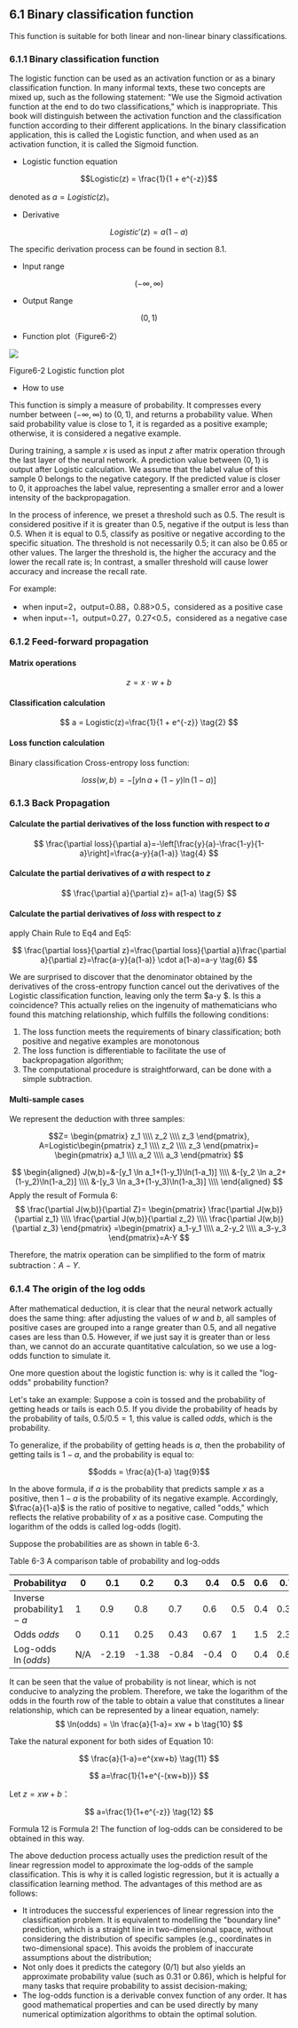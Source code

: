 <!--Copyright © Microsoft Corporation. All rights reserved.
  适用于[License](https://github.com/Microsoft/ai-edu/blob/master/LICENSE.md)版权许可-->

## 6.1 Binary classification function

This function is suitable for both linear and non-linear binary classifications.

### 6.1.1 Binary classification function

The logistic function can be used as an activation function or as a binary classification function. In many informal texts, these two concepts are mixed up, such as the following statement: "We use the Sigmoid activation function at the end to do two classifications," which is inappropriate. This book will distinguish between the activation function and the classification function according to their different applications. In the binary classification application, this is called the Logistic function, and when used as an activation function, it is called the Sigmoid function.

- Logistic function equation

$$Logistic(z) = \frac{1}{1 + e^{-z}}$$

denoted as $a=Logistic(z)$。

- Derivative

$$Logistic'(z) = a(1 - a)$$

The specific derivation process can be found in section 8.1.

- Input range

$$(-\infty, \infty)$$

- Output Range 

$$(0,1)$$

- Function plot（Figure6-2）

<img src="https://aiedugithub4a2.blob.core.windows.net/a2-images/Images/8/logistic.png" ch="500" />

Figure6-2 Logistic function plot

- How to use

This function is simply a measure of probability. It compresses every number between $(-\infty, \infty)$ to $(0,1)$, and returns a probability value. When said probability value is close to $1$, it is regarded as a positive example; otherwise, it is considered a negative example.

During training, a sample $x$ is used as input $z$ after matrix operation through the last layer of the neural network. A prediction value between $(0,1)$ is output after Logistic calculation. We assume that the label value of this sample $0$ belongs to the negative category. If the predicted value is closer to $0$, it approaches the label value, representing a smaller error and a lower intensity of the backpropagation.

In the process of inference, we preset a threshold such as $0.5$. The result is considered positive if it is greater than $0.5$, negative if the output is less than $0.5$. When it is equal to $0.5$, classify as positive or negative according to the specific situation. The threshold is not necessarily $0.5$; it can also be $0.65$ or other values. The larger the threshold is, the higher the accuracy and the lower the recall rate is; In contrast, a smaller threshold will cause lower accuracy and increase the recall rate.

For example:

- when input=2，output=0.88，0.88>0.5，considered as a positive case
- when input=-1，output=0.27，0.27<0.5，considered as a negative case

### 6.1.2 Feed-forward propagation

#### Matrix operations

$$
z=x \cdot w + b \tag{1}
$$

#### Classification calculation

$$
a = Logistic(z)=\frac{1}{1 + e^{-z}} \tag{2}
$$

#### Loss function calculation

Binary classification Cross-entropy loss function:

$$
loss(w,b) = -[y \ln a+(1-y) \ln(1-a)] \tag{3}
$$

### 6.1.3 Back Propagation

#### Calculate the partial derivatives of the loss function with respect to $a$

$$
\frac{\partial loss}{\partial a}=-\left[\frac{y}{a}-\frac{1-y}{1-a}\right]=\frac{a-y}{a(1-a)} \tag{4}
$$

#### Calculate the partial derivatives of $a$ with respect to $z$

$$
\frac{\partial a}{\partial z}= a(1-a) \tag{5}
$$

#### Calculate the partial derivatives of $loss$ with respect to $z$

apply Chain Rule to Eq4 and Eq5:

$$
\frac{\partial loss}{\partial z}=\frac{\partial loss}{\partial a}\frac{\partial a}{\partial z}=\frac{a-y}{a(1-a)} \cdot a(1-a)=a-y \tag{6}
$$

We are surprised to discover that the denominator obtained by the derivatives of the cross-entropy function cancel out the derivatives of the Logistic classification function, leaving only the term $a-y $. Is this a coincidence? This actually relies on the ingenuity of mathematicians who found this matching relationship, which fulfills the following conditions:

1. The loss function meets the requirements of binary classification; both positive and negative examples are monotonous
2. The loss function is differentiable to facilitate the use of backpropagation algorithm;
3. The computational procedure is straightforward, can be done with a simple subtraction.

#### Multi-sample cases

We represent the deduction with three samples:

$$Z=
\begin{pmatrix}
  z_1 \\\\ z_2 \\\\ z_3
\end{pmatrix},
A=Logistic\begin{pmatrix}
  z_1 \\\\ z_2 \\\\ z_3
\end{pmatrix}=
\begin{pmatrix}
  a_1 \\\\ a_2 \\\\ a_3
\end{pmatrix}
$$

$$
\begin{aligned}
J(w,b)=&-[y_1 \ln a_1+(1-y_1)\ln(1-a_1)]  \\\\
&-[y_2 \ln a_2+(1-y_2)\ln(1-a_2)]  \\\\
&-[y_3 \ln a_3+(1-y_3)\ln(1-a_3)]  \\\\
\end{aligned}
$$
Apply the result of Formula 6: 
$$ 
\frac{\partial J(w,b)}{\partial Z}=
\begin{pmatrix}
  \frac{\partial J(w,b)}{\partial z_1} \\\\
  \frac{\partial J(w,b)}{\partial z_2} \\\\
  \frac{\partial J(w,b)}{\partial z_3}
\end{pmatrix}
=\begin{pmatrix}
  a_1-y_1 \\\\
  a_2-y_2 \\\\
  a_3-y_3 
\end{pmatrix}=A-Y
$$

Therefore, the matrix operation can be simplified to the form of matrix subtraction：$A-Y$.

### 6.1.4 The origin of the log odds

After mathematical deduction, it is clear that the neural network actually does the same thing: after adjusting the values of $w$ and $b$, all samples of positive cases are grouped into a range greater than $0.5$, and all negative cases are less than $0.5$. However, if we just say it is greater than or less than, we cannot do an accurate quantitative calculation, so we use a log-odds function to simulate it.

One more question about the logistic function is: why is it called the "log-odds" probability function?

Let's take an example: Suppose a coin is tossed and the probability of getting heads or tails is each $0.5$. If you divide the probability of heads by the probability of tails, $0.5/0.5=1$, this value is called $odds$, which is the probability.

To generalize, if the probability of getting heads is $a$, then the probability of getting tails is $1-a$, and the probability is equal to:

$$odds = \frac{a}{1-a} \tag{9}$$

In the above formula, if $a$ is the probability that predicts sample $x$ as a positive, then $1-a$ is the probability of its negative example. Accordingly,  $\frac{a}{1-a}$ is the ratio of positive to negative, called "odds," which reflects the relative probability of $x$ as a positive case. Computing the logarithm of the odds is called log-odds (logit).

Suppose the probabilities are as shown in table 6-3.

Table 6-3 A comparison table of probability and log-odds

|Probability$a$|0|0.1|0.2|0.3|0.4|0.5|0.6|0.7|0.8|0.9|1|
|--|--|--|--|--|--|--|--|--|--|--|--|
|Inverse probability$1-a$|1|0.9|0.8|0.7|0.6|0.5|0.4|0.3|0.2|0.1|0|
|Odds $odds$ |0|0.11|0.25|0.43|0.67|1|1.5|2.33|4|9|$\infty$|
|Log-odds $\ln(odds)$|N/A|-2.19|-1.38|-0.84|-0.4|0|0.4|0.84|1.38|2.19|N/A|

It can be seen that the value of probability is not linear, which is not conducive to analyzing the problem. Therefore, we take the logarithm of the odds in the fourth row of the table to obtain a value that constitutes a linear relationship, which can be represented by a linear equation, namely:
$$
\ln(odds) = \ln \frac{a}{1-a}= xw + b \tag{10}
$$

Take the natural exponent for both sides of Equation 10:

$$
\frac{a}{1-a}=e^{xw+b} \tag{11}
$$

$$
a=\frac{1}{1+e^{-(xw+b)}}
$$

Let $z=xw+b$：

$$
a=\frac{1}{1+e^{-z}} \tag{12}
$$

Formula 12 is Formula 2! The function of log-odds can be considered to be obtained in this way.

The above deduction process actually uses the prediction result of the linear regression model to approximate the log-odds of the sample classification. This is why it is called logistic regression, but it is actually a classification learning method. The advantages of this method are as follows:

- It introduces the successful experiences of linear regression into the classification problem. It is equivalent to modelling the "boundary line" prediction, which is a straight line in two-dimensional space, without considering the distribution of specific samples (e.g., coordinates in two-dimensional space). This avoids the problem of inaccurate assumptions about the distribution;
- Not only does it predicts the category (0/1) but also yields an approximate probability value (such as 0.31 or 0.86), which is helpful for many tasks that require probability to assist decision-making;
- The log-odds function is a derivable convex function of any order. It has good mathematical properties and can be used directly by many numerical optimization algorithms to obtain the optimal solution.